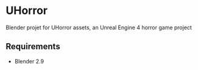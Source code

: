 # UHorror

Blender projet for UHorror assets, an Unreal Engine 4 horror game project

## Requirements

- Blender 2.9